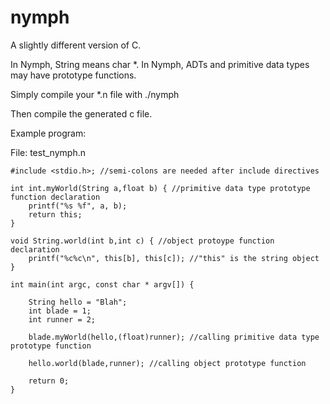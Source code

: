 # nymph
A slightly different version of C.

In Nymph, String means char \*.
In Nymph, ADTs and primitive data types may have prototype functions.

Simply compile your \*.n file with ./nymph <file to compile into c>

Then compile the generated c file.

Example program:

File: test_nymph.n

    #include <stdio.h>; //semi-colons are needed after include directives

    int int.myWorld(String a,float b) { //primitive data type prototype function declaration
        printf("%s %f", a, b);
        return this;
    }

    void String.world(int b,int c) { //object protoype function declaration
        printf("%c%c\n", this[b], this[c]); //"this" is the string object
    }

    int main(int argc, const char * argv[]) {

        String hello = "Blah";
        int blade = 1;
        int runner = 2;

        blade.myWorld(hello,(float)runner); //calling primitive data type prototype function

        hello.world(blade,runner); //calling object prototype function

        return 0;
    }
